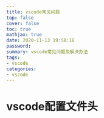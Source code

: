 ```yaml
---
title: vscode常见问题
top: false
cover: false
toc: true
mathjax: true
date: 2020-11-13 19:58:18
password:
summary: vscode常见问题及解决办法
tags:
- vscode
categories:
- vscode
---
```


# vscode配置文件头